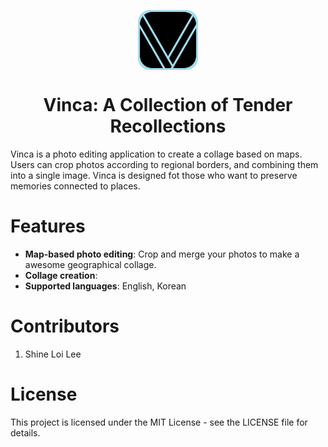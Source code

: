 <p align="center">
 <img align="center" src="assets/icons/vinca_logo.svg" height="96" />
 <h1 align="center">
  Vinca: A Collection of Tender Recollections
 </h1>
</p>

Vinca is a photo editing application to create a collage based on maps. Users can crop photos according to regional borders, and combining them into a single image. Vinca is designed fot those who want to preserve memories connected to places.

# Features
* **Map-based photo editing**: Crop and merge your photos to make a awesome geographical collage.
* **Collage creation**: 
* **Supported languages**: English, Korean

<!--
# Screenshots
(Not yet)

# Built with
* Flutter
* Dart
-->

<!--
# Roadmap 
- [ ] Add Changelog
- [ ] Multi-language Support
    - [ ] Chinese
    - [ ] Spanish
-->

# Contributors
1) Shine Loi Lee

# License
This project is licensed under the MIT License - see the LICENSE file for details.
